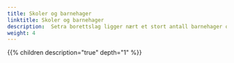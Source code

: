 ```yaml
---
title: Skoler og barnehager
linktitle: Skoler og barnehager
description:  Setra borettslag ligger nært et stort antall barnehager og flere skoler.
weight: 4
---
```




{{% children description="true" depth="1" %}}
